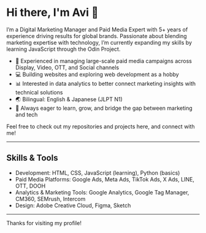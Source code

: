 # Hi there, I'm Avi 👋

I’m a Digital Marketing Manager and Paid Media Expert with 5+ years of experience driving results for global brands. 
Passionate about blending marketing expertise with technology, I’m currently expanding my skills by learning JavaScript through the Odin Project.

- 🎯 Experienced in managing large-scale paid media campaigns across Display, Video, OTT, and Social channels  
- 💻 Building websites and exploring web development as a hobby  
- 📊 Interested in data analytics to better connect marketing insights with technical solutions  
- 🌏 Bilingual: English & Japanese (JLPT N1)  
- 🚀 Always eager to learn, grow, and bridge the gap between marketing and tech

Feel free to check out my repositories and projects here, and connect with me!

---

## Skills & Tools

- Development: HTML, CSS, JavaScript (learning), Python (basics) 
- Paid Media Platforms: Google Ads, Meta Ads, TikTok Ads, X Ads, LINE, OTT, DOOH  
- Analytics & Marketing Tools: Google Analytics, Google Tag Manager, CM360, SEMrush, Intercom  
- Design: Adobe Creative Cloud, Figma, Sketch

---

Thanks for visiting my profile!
